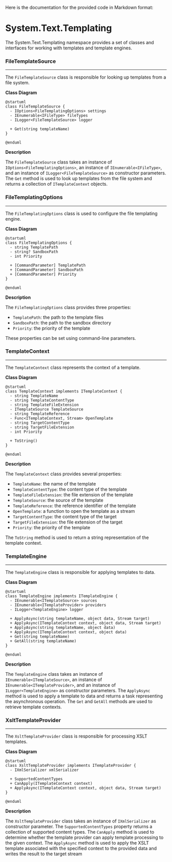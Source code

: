 Here is the documentation for the provided code in Markdown format:

**System.Text.Templating**
======================

The System.Text.Templating namespace provides a set of classes and interfaces for working with templates and template engines.

### FileTemplateSource
-------------------

The `FileTemplateSource` class is responsible for looking up templates from a file system.

**Class Diagram**
```plantuml
@startuml
class FileTemplateSource {
  - IOptions<FileTemplatingOptions> settings
  - IEnumerable<IFileType> fileTypes
  - ILogger<FileTemplateSource> logger

  + Get(string templateName)
}

@enduml
```
**Description**

The `FileTemplateSource` class takes an instance of `IOptions<FileTemplatingOptions>`, an instance of `IEnumerable<IFileType>`, and an instance of `ILogger<FileTemplateSource>` as constructor parameters. The `Get` method is used to look up templates from the file system and returns a collection of `ITemplateContext` objects.

### FileTemplatingOptions
----------------------

The `FileTemplatingOptions` class is used to configure the file templating engine.

**Class Diagram**
```plantuml
@startuml
class FileTemplatingOptions {
  - string TemplatePath
  - string? SandboxPath
  - int Priority

  + [CommandParameter] TemplatePath
  + [CommandParameter] SandboxPath
  + [CommandParameter] Priority
}

@enduml
```
**Description**

The `FileTemplatingOptions` class provides three properties:

* `TemplatePath`: the path to the template files
* `SandboxPath`: the path to the sandbox directory
* `Priority`: the priority of the template

These properties can be set using command-line parameters.

### TemplateContext
-----------------

The `TemplateContext` class represents the context of a template.

**Class Diagram**
```plantuml
@startuml
class TemplateContext implements ITemplateContext {
  - string TemplateName
  - string TemplateContentType
  - string TemplateFileExtension
  - ITemplateSource TemplateSource
  - string TemplateReference
  - Func<ITemplateContext, Stream> OpenTemplate
  - string TargetContentType
  - string TargetFileExtension
  - int Priority

  + ToString()
}

@enduml
```
**Description**

The `TemplateContext` class provides several properties:

* `TemplateName`: the name of the template
* `TemplateContentType`: the content type of the template
* `TemplateFileExtension`: the file extension of the template
* `TemplateSource`: the source of the template
* `TemplateReference`: the reference identifier of the template
* `OpenTemplate`: a function to open the template as a stream
* `TargetContentType`: the content type of the target
* `TargetFileExtension`: the file extension of the target
* `Priority`: the priority of the template

The `ToString` method is used to return a string representation of the template context.

### TemplateEngine
-----------------

The `TemplateEngine` class is responsible for applying templates to data.

**Class Diagram**
```plantuml
@startuml
class TemplateEngine implements ITemplateEngine {
  - IEnumerable<ITemplateSource> sources
  - IEnumerable<ITemplateProvider> providers
  - ILogger<TemplateEngine> logger

  + ApplyAsync(string templateName, object data, Stream target)
  + ApplyAsync(ITemplateContext context, object data, Stream target)
  + ApplyAsync(string templateName, object data)
  + ApplyAsync(ITemplateContext context, object data)
  + Get(string templateName)
  + GetAll(string templateName)
}

@enduml
```
**Description**

The `TemplateEngine` class takes an instance of `IEnumerable<ITemplateSource>`, an instance of `IEnumerable<ITemplateProvider>`, and an instance of `ILogger<TemplateEngine>` as constructor parameters. The `ApplyAsync` method is used to apply a template to data and returns a task representing the asynchronous operation. The `Get` and `GetAll` methods are used to retrieve template contexts.

### XsltTemplateProvider
-----------------------

The `XsltTemplateProvider` class is responsible for processing XSLT templates.

**Class Diagram**
```plantuml
@startuml
class XsltTemplateProvider implements ITemplateProvider {
  - IXmlSerializer xmlSerializer

  + SupportedContentTypes
  + CanApply(ITemplateContext context)
  + ApplyAsync(ITemplateContext context, object data, Stream target)
}

@enduml
```
**Description**

The `XsltTemplateProvider` class takes an instance of `IXmlSerializer` as constructor parameter. The `SupportedContentTypes` property returns a collection of supported content types. The `CanApply` method is used to determine whether the template provider can apply template processing to the given context. The `ApplyAsync` method is used to apply the XSLT template associated with the specified context to the provided data and writes the result to the target stream